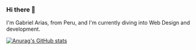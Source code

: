 ### Hi there 👋

I'm Gabriel Arias, from Peru, and I'm currently diving into Web Design and development.

[![Anurag's GitHub stats](https://github-readme-stats.vercel.app/api?username=ariaslcr)](https://github.com/anuraghazra/github-readme-stats)
